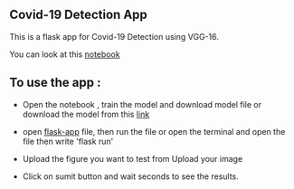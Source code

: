## Covid-19 Detection App
This is a flask app for Covid-19 Detection using VGG-16.

You can look at this [notebook](https://www.kaggle.com/code/ahmedtarek26/covid-19-detection-using-vgg-16)
## To use the app :

- Open the notebook , train the model and download model file or download the model from this [link](https://drive.google.com/file/d/1yAddjEG6980R-Duy-awinmEt7FZxijTt/view?usp=sharing)

- open [flask-app](https://github.com/DevMed22/Summer-training-22/blob/main/AI/Covid-19_Detection/flask-app.py) file, then run the file or open the terminal and open the file then write 'flask run'


- Upload the figure you want to test from Upload your image


- Click on sumit button and wait seconds to see the results.
